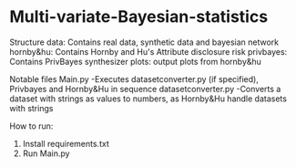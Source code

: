 # Multi-variate-Bayesian-statistics
Structure
   data: Contains real data, synthetic data and bayesian network
   hornby&hu: Contains Hornby and Hu's Attribute disclosure risk
   privbayes: Contains PrivBayes synthesizer
   plots: output plots from hornby&hu

Notable files
   Main.py
      -Executes datasetconverter.py (if specified), Privbayes and Hornby&Hu in sequence
   datasetconverter.py
      -Converts a dataset with strings as values to numbers, as Hornby&Hu handle datasets with strings



How to run:

1. Install requirements.txt
2. Run Main.py

